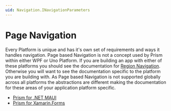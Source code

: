 ```yaml
---
uid: Navigation.INavigationParameters
---
```


# Page Navigation

Every Platform is unique and has it's own set of requirements and ways it handles navigation. Page based Navigation is not a concept used by Prism within either WPF or Uno Platform. If you are building an app with either of these platforms you should see the documentation for [Region Navigation](xref:Navigation.Regions.GettingStarted). Otherwise you will want to see the documentation specific to the platform you are building with. As Page based Navigation is not supported globally across all platforms the abstractions are different making the documentation for these areas of your application platform specific.

- [Prism for .NET MAUI](xref:Platforms.Maui.Navigation.GettingStarted)
- [Prism for Xamarin.Forms](xref:Platforms.XamarinForms.Navigation.Basics)